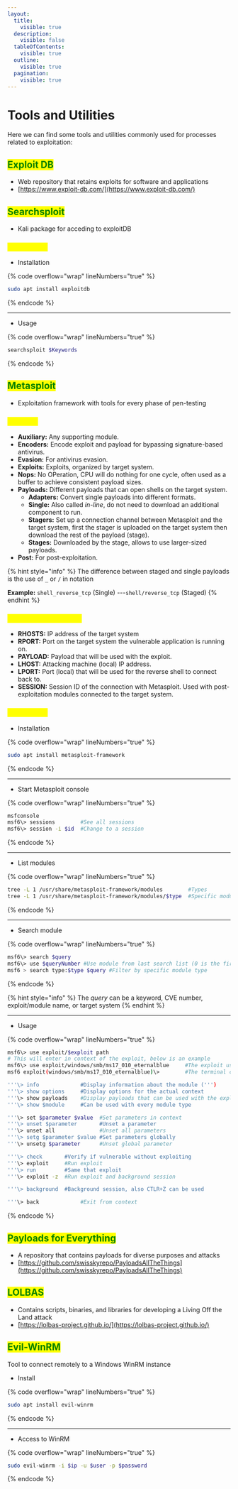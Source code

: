 ```yaml
---
layout:
  title:
    visible: true
  description:
    visible: false
  tableOfContents:
    visible: true
  outline:
    visible: true
  pagination:
    visible: true
---
```


# Tools and Utilities

Here we can find some tools and utilities commonly used for processes related to exploitation:

## <mark style="color:green;">**Exploit DB**</mark>

* Web repository that retains exploits for software and applications
* [https://www.exploit-db.com/](https://www.exploit-db.com/)

## <mark style="color:green;">Searchsploit</mark>

* Kali package for acceding to exploitDB

### <mark style="color:yellow;">Commands</mark>

* Installation

{% code overflow="wrap" lineNumbers="true" %}
```bash
sudo apt install exploitdb
```
{% endcode %}

***

* Usage

{% code overflow="wrap" lineNumbers="true" %}
```bash
searchsploit $Keywords
```
{% endcode %}

## <mark style="color:green;">Metasploit</mark>&#x20;

* Exploitation framework with tools for every phase of pen-testing

### <mark style="color:yellow;">Modules</mark>

* **Auxiliary:** Any supporting module.
* **Encoders:** Encode exploit and payload for bypassing signature-based antivirus.
* **Evasion:** For antivirus evasion.
* **Exploits:** Exploits, organized by target system.
* **Nops:** No OPeration, CPU will do nothing for one cycle, often used as a buffer to achieve consistent payload sizes.
* **Payloads:** Different payloads that can open shells on the target system.
  * **Adapters:** Convert single payloads into different formats.
  * **Single:** Also called _in-line_, do not need to download an additional component to run.
  * **Stagers:** Set up a connection channel between Metasploit and the target system, first the stager is uploaded on the target system then download the rest of the payload (stage).
  * **Stages:** Downloaded by the stage, allows to use larger-sized payloads.
* **Post:** For post-exploitation.

{% hint style="info" %}
The difference between staged and single payloads is the use of `_` or `/` in notation

**Example:** `shell_reverse_tcp` (Single) ---`shell/reverse_tcp` (Staged) &#x20;
{% endhint %}

### <mark style="color:yellow;">Common parameters</mark>

* **RHOSTS:** IP address of the target system
* **RPORT:** Port on the target system the vulnerable application is running on.
* **PAYLOAD:** Payload that will be used with the exploit.
* **LHOST:** Attacking machine (local) IP address.
* **LPORT:** Port (local) that will be used for the reverse shell to connect back to.
* **SESSION:** Session ID of the connection with Metasploit. Used with post-exploitation modules connected to the target system.

### <mark style="color:yellow;">Commands</mark>

* Installation

{% code overflow="wrap" lineNumbers="true" %}
```bash
sudo apt install metasploit-framework
```
{% endcode %}

***

* Start Metasploit console

{% code overflow="wrap" lineNumbers="true" %}
```bash
msfconsole
msf6\> sessions        #See all sessions
msf6\> session -i $id  #Change to a session
```
{% endcode %}

***

* List modules

{% code overflow="wrap" lineNumbers="true" %}
```bash
tree -L 1 /usr/share/metasploit-framework/modules        #Types
tree -L 1 /usr/share/metasploit-framework/modules/$type  #Specific module type
```
{% endcode %}

***

* Search module

{% code overflow="wrap" lineNumbers="true" %}
```bash
msf6\> search $query
msf6\> use $queryNumber #Use module from last search list (0 is the first)
msf6 > search type:$type $query #Filter by specific module type
```
{% endcode %}

{% hint style="info" %}
The _query_ can be a keyword, CVE number, exploit/module name, or target system
{% endhint %}

***

* Usage

{% code overflow="wrap" lineNumbers="true" %}
```sh
msf6\> use exploit/$exploit path
# This will enter in context of the exploit, below is an example
msf6\> use exploit/windows/smb/ms17_010_eternalblue     #The exploit used
msf6 exploit(windows/smb/ms17_010_eternalblue)\>        #The terminal context set

'''\> info             #Display information about the module (''')
'''\> show options     #Display options for the actual context 
'''\> show payloads    #Display payloads that can be used with the exploit
'''\> show $module     #Can be used with every module type

'''\> set $parameter $value  #Set parameters in context
'''\> unset $parameter       #Unset a parameter
'''\> unset all              #Unset all parameters
'''\> setg $parameter $value #Set parameters globally
'''\> unsetg $parameter      #Unset global parameter

'''\> check       #Verify if vulnerable without exploiting
'''\> exploit     #Run exploit
'''\> run         #Same that exploit
'''\> exploit -z  #Run exploit and background session

'''\> background  #Background session, also CTLR+Z can be used

'''\> back             #Exit from context
```
{% endcode %}

## <mark style="color:green;">Payloads for Everything</mark>

* A repository that contains payloads for diverse purposes and attacks
* [https://github.com/swisskyrepo/PayloadsAllTheThings](https://github.com/swisskyrepo/PayloadsAllTheThings)

## <mark style="color:green;">LOLBAS</mark>

* Contains scripts, binaries, and libraries for developing a Living Off the Land attack
* [https://lolbas-project.github.io/](https://lolbas-project.github.io/)

## <mark style="color:green;">Evil-WinRM</mark>

Tool to connect remotely to a Windows WinRM instance

* Install

{% code overflow="wrap" lineNumbers="true" %}
```bash
sudo apt install evil-winrm
```
{% endcode %}

***

* Access  to WinRM

{% code overflow="wrap" lineNumbers="true" %}
```bash
sudo evil-winrm -i $ip -u $user -p $password
```
{% endcode %}
